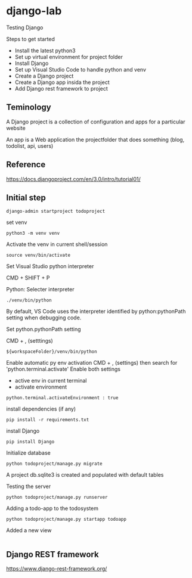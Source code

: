 # django-lab
Testing Django

Steps to get started

* Install the latest python3
* Set up virtual environment for project folder
* Install Django
* Set up Visual Studio Code to handle python and venv
* Create a Django project
* Create a Django app insida the project
* Add Django rest framework to project 

## Teminology
A Django project is a collection of configuration and apps for a particular website

An app is a Web application the projectfolder that does something (blog, todolist, api, users)

## Reference
https://docs.djangoproject.com/en/3.0/intro/tutorial01/

## Initial step
```
django-admin startproject todoproject
```

set venv

```
python3 -m venv venv
```

Activate the venv in current shell/session
```
source venv/bin/activate
```

Set Visual Studio python interpreter

CMD + SHIFT + P

Python: Selecter interpreter
```
./venv/bin/python
```

By default, VS Code uses the interpreter identified by python:pythonPath setting when debugging code.

Set python.pythonPath setting

CMD + ,   (setttings)
```
${workspaceFolder}/venv/bin/python
```

Enable automatic py env activation
CMD + ,    (settings)
then search for 'python.terminal.activate'
Enable both settings
* active env in current terminal
* activate environment
```
python.terminal.activateEnvironment : true
```

install dependencies (if any)
```
pip install -r requirements.txt
```

install Django
```
pip install Django
```

Initialize database
```
python todoproject/manage.py migrate
```
A project db.sqlite3 is created and populated with default tables

Testing the server
```
python todoproject/manage.py runserver
```

Adding a todo-app to the todosystem
```
python todoproject/manage.py startapp todoapp
```

Added a new view 
```

```

## Django REST framework
https://www.django-rest-framework.org/